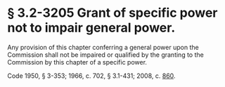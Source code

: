 # § 3.2-3205 Grant of specific power not to impair general power.

<p>Any provision of this chapter conferring a general power upon the Commission shall not be impaired or qualified by the granting to the Commission by this chapter of a specific power.</p><p>Code 1950, § 3-353; 1966, c. 702, § 3.1-431; 2008, c. <a href='http://lis.virginia.gov/cgi-bin/legp604.exe?081+ful+CHAP0860'>860</a>.</p>